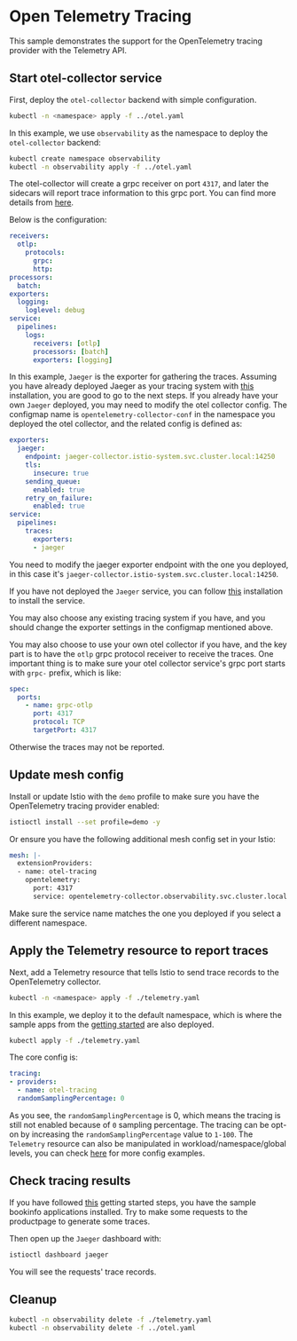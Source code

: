 # Open Telemetry Tracing

This sample demonstrates the support for the OpenTelemetry tracing provider with the Telemetry API.

## Start otel-collector service

First, deploy the `otel-collector` backend with simple configuration.

```bash
kubectl -n <namespace> apply -f ../otel.yaml
```

In this example, we use `observability` as the namespace to deploy the `otel-collector` backend:

```bash
kubectl create namespace observability
kubectl -n observability apply -f ../otel.yaml
```

The otel-collector will create a grpc receiver on port `4317`, and later the sidecars will report trace information to this grpc port. You can find more details from [here](https://github.com/open-telemetry/opentelemetry-collector).

Below is the configuration:

```yaml
receivers:
  otlp:
    protocols:
      grpc:
      http:
processors:
  batch:
exporters:
  logging:
    loglevel: debug
service:
  pipelines:
    logs:
      receivers: [otlp]
      processors: [batch]
      exporters: [logging]
```

In this example, `Jaeger` is the exporter for gathering the traces. Assuming you have already deployed Jaeger as your tracing system with [this](https://istio.io/latest/docs/ops/integrations/jaeger/) installation, you are good to go to the next steps. If you already have your own `Jaeger` deployed, you may need to modify the otel collector config. The configmap name is `opentelemetry-collector-conf` in the namespace you deployed the otel collector, and the related config is defined as:

```yaml
exporters:
  jaeger:
    endpoint: jaeger-collector.istio-system.svc.cluster.local:14250
    tls:
      insecure: true
    sending_queue:
      enabled: true
    retry_on_failure:
      enabled: true
service:
  pipelines:
    traces:
      exporters:
      - jaeger
```

You need to modify the jaeger exporter endpoint with the one you deployed, in this case it's `jaeger-collector.istio-system.svc.cluster.local:14250`.

If you have not deployed the `Jaeger` service, you can follow [this](https://istio.io/latest/docs/ops/integrations/jaeger/) installation to install the service.

You may also choose any existing tracing system if you have, and you should change the exporter settings in the configmap mentioned above.

You may also choose to use your own otel collector if you have, and the key part is to have the `otlp` grpc protocol receiver to receive the traces. One important thing is to make sure your otel collector service's grpc port starts with `grpc-` prefix, which is like:

```yaml
spec:
  ports:
    - name: grpc-otlp
      port: 4317
      protocol: TCP
      targetPort: 4317
```

Otherwise the traces may not be reported.

## Update mesh config

Install or update Istio with the `demo` profile to make sure you have the OpenTelemetry tracing provider enabled:

```bash
istioctl install --set profile=demo -y
```

Or ensure you have the following additional mesh config set in your Istio:

```yaml
mesh: |-
  extensionProviders:
  - name: otel-tracing
    opentelemetry:
      port: 4317
      service: opentelemetry-collector.observability.svc.cluster.local
```

Make sure the service name matches the one you deployed if you select a different namespace.

## Apply the Telemetry resource to report traces

Next, add a Telemetry resource that tells Istio to send trace records to the OpenTelemetry collector.

```bash
kubectl -n <namespace> apply -f ./telemetry.yaml
```

In this example, we deploy it to the default namespace, which is where the sample apps
from the [getting started](https://istio.io/latest/docs/setup/getting-started) are also deployed.

```bash
kubectl apply -f ./telemetry.yaml
```

The core config is:

```yaml
tracing:
- providers:
  - name: otel-tracing
  randomSamplingPercentage: 0
```

As you see, the `randomSamplingPercentage` is 0, which means the tracing is still not enabled because of `0` sampling percentage. The tracing can be opt-on by increasing the `randomSamplingPercentage` value to `1-100`. The `Telemetry` resource can also be manipulated in workload/namespace/global levels, you can check [here](https://istio.io/latest/docs/reference/config/telemetry/) for more config examples.

## Check tracing results

If you have followed [this](https://istio.io/latest/docs/setup/getting-started/) getting started steps, you have the sample bookinfo applications installed. Try to make some requests to the productpage to generate some traces.

Then open up the `Jaeger` dashboard with:

```bash
istioctl dashboard jaeger
```

You will see the requests' trace records.

## Cleanup

```bash
kubectl -n observability delete -f ./telemetry.yaml
kubectl -n observability delete -f ../otel.yaml
```
